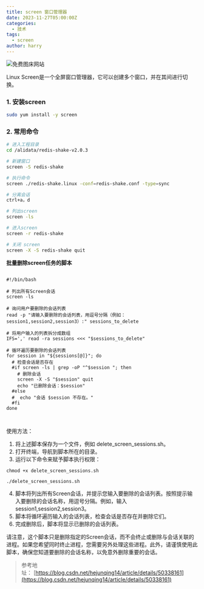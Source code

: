 ```yaml
---
title: screen 窗口管理器
date: 2023-11-27T05:00:00Z
categories:
  - 技术
tags:
  - screen
author: harry
---
```


<img src="https://pic.imgdb.cn/item/656f2ca9c458853aef7aa713.jpg" alt="免费图床网站">

Linux Screen是一个全屏窗口管理器，它可以创建多个窗口，并在其间进行切换。

<!--more-->

### 1. 安装screen

```sh
sudo yum install -y screen
```


### 2. 常用命令

```sh
# 进入工程目录
cd /alidata/redis-shake-v2.0.3

# 新建窗口
screen -S redis-shake

# 执行命令
screen ./redis-shake.linux -conf=redis-shake.conf -type=sync

# 分离会话
ctrl+a，d

# 列出screen
screen -ls

# 进入screen
screen -r redis-shake

# 关闭 screen
screen -X -S redis-shake quit

```

**批量删除screen任务的脚本**

```shell

#!/bin/bash  

# 列出所有Screen会话  
screen -ls

# 询问用户要删除的会话列表  
read -p "请输入要删除的会话列表，用逗号分隔（例如：session1,session2,session3）:" sessions_to_delete

# 将用户输入的列表拆分成数组  
IFS=',' read -ra sessions <<< "$sessions_to_delete"

# 循环遍历要删除的会话列表  
for session in "${sessions[@]}"; do
  # 检查会话是否存在  
  #if screen -ls | grep -oP "^$session "; then  
    # 删除会话  
    screen -X -S "$session" quit
    echo "已删除会话：$session"  
  #else  
  #  echo "会话 $session 不存在。"  
  #fi  
done



```


使用方法：

1. 将上述脚本保存为一个文件，例如 delete_screen_sessions.sh。
2. 打开终端，导航到脚本所在的目录。
3. 运行以下命令来赋予脚本执行权限：
   
```shell
chmod +x delete_screen_sessions.sh
```

```shell
./delete_screen_sessions.sh
```

4. 脚本将列出所有Screen会话，并提示您输入要删除的会话列表。按照提示输入要删除的会话名称，用逗号分隔。例如，输入 session1,session2,session3。
5. 脚本将循环遍历输入的会话列表，检查会话是否存在并删除它们。
6. 完成删除后，脚本将显示已删除的会话列表。


请注意，这个脚本只是删除指定的Screen会话，而不会终止或删除与会话关联的进程。如果您希望同时终止进程，您需要另外处理这些进程。此外，请谨慎使用此脚本，确保您知道要删除的会话名称，以免意外删除重要的会话。

> 参考地址： [https://blog.csdn.net/hejunqing14/article/details/50338161](https://blog.csdn.net/hejunqing14/article/details/50338161)
